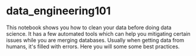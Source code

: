 # data_engineering101

This notebook shows you how to clean your data before doing data science. It has a few automated tools which can help you mitigating certain issues while you are merging databases. Usually when getting data from humans, it's filled with errors. Here you will some some best practices.

